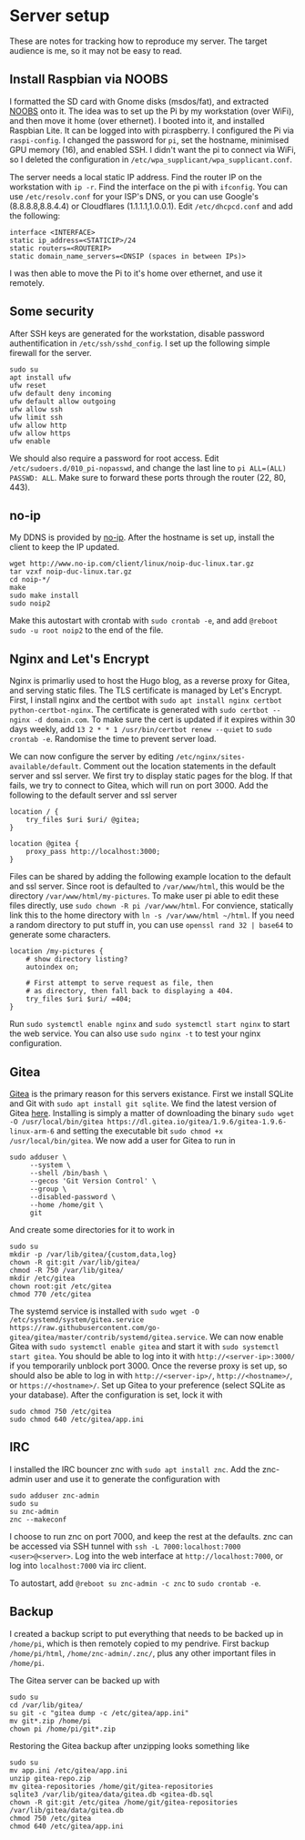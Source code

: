 # Server setup

These are notes for tracking how to reproduce my server. The target audience is me, so it may not be easy to read.

## Install Raspbian via NOOBS

I formatted the SD card with Gnome disks (msdos/fat), and extracted [NOOBS](https://www.raspberrypi.org/downloads/noobs/) onto it. The idea was to set up the Pi by my workstation (over WiFi), and then move it home (over ethernet). I booted into it, and installed Raspbian Lite. It can be logged into with pi:raspberry. I configured the Pi via `raspi-config`. I changed the password for `pi`, set the hostname, minimised GPU memory (16), and enabled SSH. I didn't want the pi to connect via WiFi, so I deleted the configuration in `/etc/wpa_supplicant/wpa_supplicant.conf`.

The server needs a local static IP address. Find the router IP on the workstation with `ip -r`. Find the interface on the pi with `ifconfig`. You can use `/etc/resolv.conf` for your ISP's DNS, or you can use Google's (8.8.8.8,8.8.4.4) or Cloudflares (1.1.1.1,1.0.0.1). Edit `/etc/dhcpcd.conf` and add the following:

```
interface <INTERFACE>
static ip_address=<STATICIP>/24
static routers=<ROUTERIP>
static domain_name_servers=<DNSIP (spaces in between IPs)>
```

I was then able to move the Pi to it's home over ethernet, and use it remotely.

## Some security

After SSH keys are generated for the workstation, disable password authentification in `/etc/ssh/sshd_config`. I set up the following simple firewall for the server.

```
sudo su
apt install ufw
ufw reset
ufw default deny incoming
ufw default allow outgoing
ufw allow ssh
ufw limit ssh
ufw allow http
ufw allow https
ufw enable
```

We should also require a password for root access. Edit `/etc/sudoers.d/010_pi-nopasswd`, and change the last line to `pi ALL=(ALL) PASSWD: ALL`. Make sure to forward these ports through the router (22, 80, 443).

## no-ip

My DDNS is provided by [no-ip](https://www.noip.com/). After the hostname is set up, install the client to keep the IP updated.

```
wget http://www.no-ip.com/client/linux/noip-duc-linux.tar.gz
tar vzxf noip-duc-linux.tar.gz
cd noip-*/
make
sudo make install
sudo noip2
```

Make this autostart with crontab with `sudo crontab -e`, and add `@reboot sudo -u root noip2` to the end of the file.

## Nginx and Let's Encrypt

Nginx is primarliy used to host the Hugo blog, as a reverse proxy for Gitea, and serving static files. The TLS certificate is managed by Let's Encrypt. First, I install nginx and the certbot with `sudo apt install nginx certbot python-certbot-nginx`. The certificate is generated with `sudo certbot --nginx -d domain.com`. To make sure the cert is updated if it expires within 30 days weekly, add `13 2 * * 1 /usr/bin/certbot renew --quiet` to `sudo crontab -e`. Randomise the time to prevent server load.

We can now configure the server by editing `/etc/nginx/sites-available/default`. Comment out the location statements in the default server and ssl server. We first try to display static pages for the blog. If that fails, we try to connect to Gitea, which will run on port 3000. Add the following to the default server and ssl server


```
location / {
    try_files $uri $uri/ @gitea;
}

location @gitea {
    proxy_pass http://localhost:3000;
}
```


Files can be shared by adding the following example location to the default and ssl server. Since root is defaulted to `/var/www/html`, this would be the directory `/var/www/html/my-pictures`. To make user pi able to edit these files directly, use `sudo chown -R pi /var/www/html`. For convience, statically link this to the home directory with `ln -s /var/www/html ~/html`. If you need a random directory to put stuff in, you can use `openssl rand 32 | base64` to generate some characters.

```
location /my-pictures {
    # show directory listing?
    autoindex on;

    # First attempt to serve request as file, then
    # as directory, then fall back to displaying a 404.
    try_files $uri $uri/ =404;
}
```



Run `sudo systemctl enable nginx` and `sudo systemctl start nginx` to start the web service. You can also use `sudo nginx -t` to test your nginx configuration.

## Gitea

[Gitea](https://gitea.io/en-us/) is the primary reason for this servers existance. First we install SQLite and Git with `sudo apt install git sqlite`. We find the latest version of Gitea [here](https://dl.gitea.io/gitea/). Installing is simply a matter of downloading the binary `sudo wget -O /usr/local/bin/gitea https://dl.gitea.io/gitea/1.9.6/gitea-1.9.6-linux-arm-6` and setting the executable bit `sudo chmod +x /usr/local/bin/gitea`. We now add a user for Gitea to run in

```
sudo adduser \
     --system \
     --shell /bin/bash \
     --gecos 'Git Version Control' \
     --group \
     --disabled-password \
     --home /home/git \
     git
```

And create some directories for it to work in

```
sudo su
mkdir -p /var/lib/gitea/{custom,data,log}
chown -R git:git /var/lib/gitea/
chmod -R 750 /var/lib/gitea/
mkdir /etc/gitea
chown root:git /etc/gitea
chmod 770 /etc/gitea
```

The systemd service is installed with `sudo wget -O /etc/systemd/system/gitea.service https://raw.githubusercontent.com/go-gitea/gitea/master/contrib/systemd/gitea.service`. We can now enable Gitea with `sudo systemctl enable gitea` and start it with `sudo systemctl start gitea`. You should be able to log into it with `http://<server-ip>:3000/` if you temporarily unblock port 3000. Once the reverse proxy is set up, so should also be able to log in with `http://<server-ip>/`, `http://<hostname>/`, or `https://<hostname>/`. Set up Gitea to your preference (select SQLite as your database). After the configuration is set, lock it with

```
sudo chmod 750 /etc/gitea
sudo chmod 640 /etc/gitea/app.ini
```

## IRC

I installed the IRC bouncer znc with `sudo apt install znc`. Add the znc-admin user and use it to generate the configuration with

```
sudo adduser znc-admin
sudo su
su znc-admin
znc --makeconf
```

I choose to run znc on port 7000, and keep the rest at the defaults. znc can be accessed via SSH tunnel with `ssh -L 7000:localhost:7000 <user>@<server>`. Log into the web interface at `http://localhost:7000`, or log into `localhost:7000` via irc client.

To autostart, add `@reboot su znc-admin -c znc` to `sudo crontab -e`.

## Backup

I created a backup script to put everything that needs to be backed up in `/home/pi`, which is then remotely copied to my pendrive. First backup `/home/pi/html`, `/home/znc-admin/.znc/`, plus any other important files in `/home/pi`.

The Gitea server can be backed up with

```
sudo su
cd /var/lib/gitea/
su git -c "gitea dump -c /etc/gitea/app.ini"
mv git*.zip /home/pi
chown pi /home/pi/git*.zip
```

Restoring the Gitea backup after unzipping looks something like

```
sudo su
mv app.ini /etc/gitea/app.ini
unzip gitea-repo.zip
mv gitea-repositories /home/git/gitea-repositories
sqlite3 /var/lib/gitea/data/gitea.db <gitea-db.sql
chown -R git:git /etc/gitea /home/git/gitea-repositories /var/lib/gitea/data/gitea.db
chmod 750 /etc/gitea
chmod 640 /etc/gitea/app.ini
```